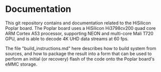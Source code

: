 # Documentation
This git repository contains and documentation related to the HiSilicon
Poplar board.  The Poplar board uses a HiSilicon Hi3798cv200 quad core
ARM Cortex A53 processor, supporting NEON and multi-core Mali T720 GPU,
and is able to decode 4K UHD data streams at 60 fps.

The file "build_instructions.md" here describes how to build system from
sources, and how to package the result into a form that can be used to
perform an initial (or recovery) flash of the code onto the Poplar
board's eMMC storage.
